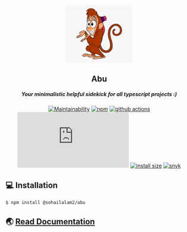 <section align="center">
  <br />
  <a href="https://sohailalam2" target="_blank" rel="noopener noreferrer">
    <img width="180" src="./docs/logo.png" alt="Abu Logo">
  </a>
  <h1>Abu</h1>
  <h5>Your minimalistic helpful sidekick for all typescript projects :)</h5>

  <div align="center">

[![Maintainability](https://api.codeclimate.com/v1/badges/a453e2a7696b7607220d/maintainability)](https://codeclimate.com/github/sohailalam2/abu/maintainability)
[![npm](https://badgen.net/npm/v/@sohailalam2/abu?icon=npm)](https://www.npmjs.com/package/@sohailalam2/abu)
[![github actions](https://github.com/sohailalam2/abu/workflows/CI/badge.svg?branch=master)](https://github.com/sohailalam2/abu/actions)
[![gzip size](https://badgen.net/badgesize/gzip/https://cdn.jsdelivr.net/npm/@sohailalam2/abu/dist/index.js)](https://cdn.jsdelivr.net/npm/@sohailalam2/abu/dist/index.js)
[![install size](https://badgen.net/packagephobia/install/@sohailalam2/abu?icon=packagephobia)](https://packagephobia.now.sh/result?p=@sohailalam2/abu)
[![snyk](https://snyk.io/test/npm/@sohailalam2/abu/badge.svg)](https://snyk.io/test/npm/@sohailalam2/abu)

  </div>
</section>

## 💻 Installation

```bash
$ npm install @sohailalam2/abu
```

## 🌏 [Read Documentation](https://sohailalam2.github.io/abu/)
